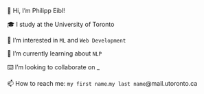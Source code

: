 👋 Hi, I’m Philipp Eibl!

🎓 I study at the University of Toronto

👀 I’m interested in `ML` and `Web Development`

🌱 I’m currently learning about `NLP`

⌨️ I’m looking to collaborate on _

📫 How to reach me: `my first name`.`my last name`@mail.utoronto.ca

<!---
philippnoah/philippnoah is a ✨ special ✨ repository because its `README.md` (this file) appears on your GitHub profile.
You can click the Preview link to take a look at your changes.
--->
